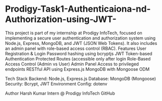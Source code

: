 # Prodigy-Task1-Authenticaiona-nd-Authorization-using-JWT-
This project is part of my internship at Prodigy InfoTech, focused on implementing a secure user authentication and authorization system using Node.js, Express, MongoDB, and JWT (JSON Web Tokens). It also includes an admin panel with role-based access control (RBAC).
Features
  User Registration & Login
  Password hashing using bcryptjs
  JWT Token-based Authentication
  Protected Routes (accessible only after login
  Role-Based Access Control (Admin vs User)
  Admin Panel Access to privileged endpoints
  RESTful API using Express.js
  MongoDB with Mongoose ODM

Tech Stack
  Backend: Node.js, Express.js
  Database: MongoDB (Mongoose)
  Security: Bcrypt, JWT
  Environment Config: dotenv


Author
Harsh Kumar
Intern @ Prodigy InfoTech
GitHub

